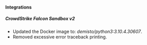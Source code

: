 
#### Integrations
##### CrowdStrike Falcon Sandbox v2
- Updated the Docker image to: *demisto/python3:3.10.4.30607*.
- Removed excessive error traceback printing.

